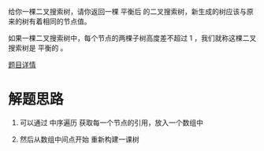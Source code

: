 给你一棵二叉搜索树，请你返回一棵 平衡后 的二叉搜索树，新生成的树应该与原来的树有着相同的节点值。

如果一棵二叉搜索树中，每个节点的两棵子树高度差不超过 1 ，我们就称这棵二叉搜索树是 平衡的 。

[题目详情](https://leetcode-cn.com/problems/balance-a-binary-search-tree/)

# 解题思路

1. 可以通过 中序遍历 获取每一个节点的引用，放入一个数组中

2. 然后从数组中间点开始 重新构建一课树
